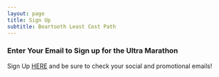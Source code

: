 ```yaml
---
layout: page
title: Sign Up
subtitle: Beartooth Least Cost Path
---
```



### Enter Your Email to Sign up for the Ultra Marathon

Sign Up [HERE](https://mailchi.mp/fddcbc82ded0/beartooth-least-cost-path-ultra) and be sure to check your social and promotional emails!
